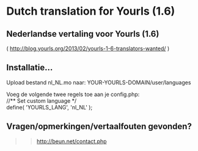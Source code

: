 # Dutch translation for Yourls (1.6)

## Nederlandse vertaling voor Yourls (1.6)
( http://blog.yourls.org/2013/02/yourls-1-6-translators-wanted/ )


## Installatie...
Upload bestand nl_NL.mo naar: YOUR-YOURLS-DOMAIN/user/languages

Voeg de volgende twee regels toe aan je config.php:   
       //** Set custom language */   
       define( 'YOURLS_LANG', 'nl_NL' );

## Vragen/opmerkingen/vertaalfouten gevonden?
>> http://beun.net/contact.php